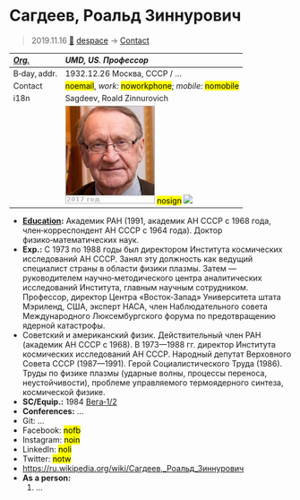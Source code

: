 # Сагдеев, Роальд Зиннурович
> 2019.11.16 [🚀](../index/index.md) [despace](index.md) → [Contact](contact.md)

|*[Org.](contact.md)*|*UMD, US. Профессор*|
|:--|:--|
|B‑day, addr.|1932.12.26 Москва, СССР / …|
|Contact|<mark>noemail</mark>, *work:* <mark>noworkphone</mark>; *mobile:* <mark>nomobile</mark>|
|i18n|Sagdeev, Roald Zinnurovich|
||[![](f/contact/s/sagdeev1_photo_thumb.jpg)](f/contact/s/sagdeev1_photo.jpg) <mark>nosign</mark> [![](f/contact//1_sign_thumb.jpg)](f/contact//1_sign.png)|

   - **[Education](edu.md):** Академик РАН (1991, академик АН СССР с 1968 года, член‑корреспондент АН СССР с 1964 года). Доктор физико‑математических наук.
   - **Exp.:** С 1973 по 1988 годы был директором Института космических исследований АН СССР. Занял эту должность как ведущий специалист страны в области физики плазмы. Затем — руководителем научно‑методического центра аналитических исследований Института, главным научным сотрудником. Профессор, директор Центра «Восток‑Запад» Университета штата Мэриленд, США, эксперт НАСА, член Наблюдательного совета Международного Люксембургского форума по предотвращению ядерной катастрофы.
   - Советский и американский физик. Действительный член РАН (академик АН СССР с 1968). В 1973—1988 гг. директор Института космических исследований АН СССР. Народный депутат Верховного Совета СССР (1987—1991). Герой Социалистического Труда (1986). Труды по физике плазмы (ударные волны, процессы переноса, неустойчивости), проблеме управляемого термоядерного синтеза, космической физике.
   - **SC/Equip.:** 1984 [Вега‑1/2](vega_1_2.md)
   - **Conferences:** …
   - Git: …
   - Facebook: <mark>nofb</mark>
   - Instagram: <mark>noin</mark>
   - LinkedIn: <mark>noli</mark>
   - Twitter: <mark>notw</mark>
   - <https://ru.wikipedia.org/wiki/Сагдеев,_Роальд_Зиннурович>
   - **As a person:**
      1. …
